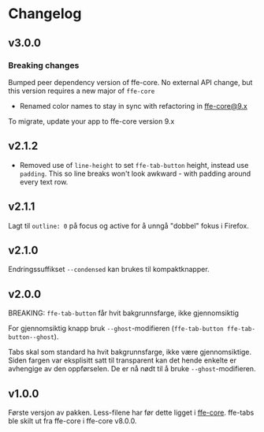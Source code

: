 # Changelog

## v3.0.0

### Breaking changes

Bumped peer dependency version of ffe-core. No external API change, but this version requires a new major of `ffe-core`

* Renamed color names to stay in sync with refactoring in ffe-core@9.x

To migrate, update your app to ffe-core version 9.x

## v2.1.2
* Removed use of `line-height` to set `ffe-tab-button` height, instead use `padding`. This so line breaks won't look awkward - with padding around every text row.

## v2.1.1

Lagt til `outline: 0` på focus og active for å unngå "dobbel" fokus i Firefox.

## v2.1.0

Endringssuffikset `--condensed` kan brukes til kompaktknapper.

## v2.0.0

BREAKING: `ffe-tab-button` får hvit bakgrunnsfarge, ikke gjennomsiktig

For gjennomsiktig knapp bruk `--ghost`-modifieren (`ffe-tab-button ffe-tab-button--ghost`).

Tabs skal som standard ha hvit bakgrunnsfarge, ikke være gjennomsiktige.
Siden fargen var eksplisitt satt til transparent kan det hende enkelte er
avhengige av den oppførselen. De er nå nødt til å bruke `--ghost`-modifieren.

## v1.0.0

Første versjon av pakken. Less-filene har før dette ligget i
[ffe-core](***REMOVED***).
ffe-tabs ble skilt ut fra ffe-core i ffe-core v8.0.0.
